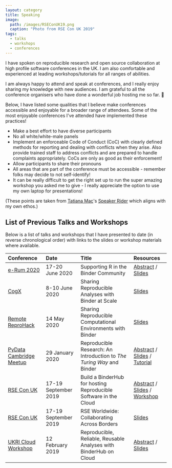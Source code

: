```yaml
---
layout: category
title: Speaking
image:
  path: /images/RSEConUK19.png
  caption: "Photo from RSE Con UK 2019"
tags:
  - talks
  - workshops
  - conferences
---
```


I have spoken on reproducible research and open source collaboration at high profile software conferences in the UK.
I am also comfortable and experienced at leading workshops/tutorials for all ranges of abilities.

I am always happy to attend and speak at conferences, and I really enjoy sharing my knowledge with new audiences.
I am grateful to all the conference organisers who have done a wonderful job hosting me so far. :open_hands:

Below, I have listed some qualities that I believe make conferences accessible and enjoyable for a broader range of attendees.
Some of the most enjoyable conferences I've attended have implemented these practices!

- Make a best effort to have diverse participants
- No all white/white-male panels
- Implement an enforceable Code of Conduct (CoC) with clearly defined methods for reporting and dealing with conflicts when they arise. Also provide trained staff to address conflicts and are prepared to handle complaints appropriately. CoCs are only as good as their enforcement!
- Allow participants to share their pronouns
- All areas that are part of the conference must be accessible - remember folks may decide to not self-identify!
- It can be really difficult to get the right set up to run the super amazing workshop you asked me to give - I really appreciate the option to use my own laptop for presentations!

(These points are taken from [Tatiana Mac](https://tatianamac.com/speaking/)'s [Speaker Rider](https://gist.github.com/tatianamac/493ca668ee7f7c07a5b282f6d9132552) which aligns with my own ethos.)

## List of Previous Talks and Workshops

Below is a list of talks and workshops that I have presented to date (in reverse chronological order) with links to the slides or workshop materials where available.

Conference | Date | Title | Resources
| :--- | :--- | :--- | :--- |
[e-Rum 2020](https://2020.erum.io) | 17-20 June 2020 | Supporting R in the Binder Community | [Abstract](https://github.com/sgibson91/ssi-fellowship/blob/main/talks/abstracts/eRum2020.md) / [Slides](https://doi.org/10.5281/zenodo.3895699)
[CogX](https://cogx.co) | 8-10 June 2020 | Sharing Reproducible Analyses with Binder at Scale | [Slides](https://doi.org/10.5281/zenodo.3885704)
[Remote ReproHack](https://n8cir.org.uk/events/remote-reprohack/) | 14 May 2020 | Sharing Reproducible Computational Environments with Binder | [Slides](https://doi.org/10.5281/zenodo.3826152)
[PyData Cambridge Meetup](https://www.meetup.com/PyData-Cambridge-Meetup/events/267902974/) | 29 January 2020 | Reproducible Research: An Introduction to _The Turing Way_ and Binder | [Abstract](https://github.com/alan-turing-institute/the-turing-way/blob/master/conferences/abstracts/pydata_cam_abstract.md) / [Slides](https://doi.org/10.5281/zenodo.3628296) / [Tutorial](https://bit.ly/zero-to-binder-python)
[RSE Con UK](https://rse.ac.uk/conf2019/) | 17-19 September 2019 | Build a BinderHub for hosting Reproducible Software in the Cloud | [Abstract](https://github.com/alan-turing-institute/the-turing-way/blob/master/conferences/abstracts/RSECon19-BinderHub-workshop-application.md) / [Slides](https://zenodo.org/record/3404774#.XZzZVOdKgWo) / [Workshop](https://bit.ly/zero-to-binderhub-workshop)
[RSE Con UK](https://rse.ac.uk/conf2019/) | 17-19 September 2019 | RSE Worldwide: Collaborating Across Borders | [Slides](https://zenodo.org/record/3377380#.XZzZ3udKgWo)
[UKRI Cloud Workshop](https://cloud.ac.uk/workshops/feb2019/) | 12 February 2019 | Reproducible, Reliable, Reusable Analyses with BinderHub on Cloud | [Abstract](https://github.com/alan-turing-institute/the-turing-way/blob/master/conferences/abstracts/UKRI-cloud-workshop-abstract.md) / [Slides](https://github.com/alan-turing-institute/the-turing-way/blob/master/conferences/presentations/UKRI_cloud_2019-02-12/UKRI_cloud_demo_2019-02-12.md)
